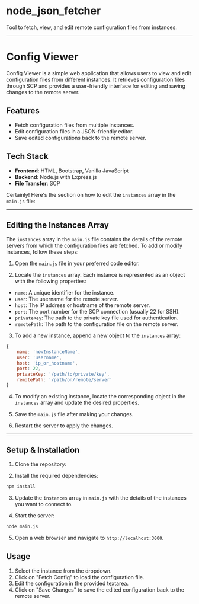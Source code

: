 # node_json_fetcher
 Tool to fetch, view, and edit remote configuration files from instances.

---

# Config Viewer

Config Viewer is a simple web application that allows users to view and edit configuration files from different instances. It retrieves configuration files through SCP and provides a user-friendly interface for editing and saving changes to the remote server.


## Features

- Fetch configuration files from multiple instances.
- Edit configuration files in a JSON-friendly editor.
- Save edited configurations back to the remote server.

## Tech Stack

- **Frontend**: HTML, Bootstrap, Vanilla JavaScript
- **Backend**: Node.js with Express.js
- **File Transfer**: SCP

Certainly! Here's the section on how to edit the `instances` array in the `main.js` file:

---

## Editing the Instances Array

The `instances` array in the `main.js` file contains the details of the remote servers from which the configuration files are fetched. To add or modify instances, follow these steps:

1. Open the `main.js` file in your preferred code editor.

2. Locate the `instances` array. Each instance is represented as an object with the following properties:

- `name`: A unique identifier for the instance.
- `user`: The username for the remote server.
- `host`: The IP address or hostname of the remote server.
- `port`: The port number for the SCP connection (usually 22 for SSH).
- `privateKey`: The path to the private key file used for authentication.
- `remotePath`: The path to the configuration file on the remote server.

3. To add a new instance, append a new object to the `instances` array:

```javascript
{
    name: 'newInstanceName',
    user: 'username',
    host: 'ip_or_hostname',
    port: 22,
    privateKey: '/path/to/private/key',
    remotePath: '/path/on/remote/server'
}
```

4. To modify an existing instance, locate the corresponding object in the `instances` array and update the desired properties.

5. Save the `main.js` file after making your changes.

6. Restart the server to apply the changes.

---

## Setup & Installation

1. Clone the repository:

2. Install the required dependencies:

```bash
npm install
```

3. Update the `instances` array in `main.js` with the details of the instances you want to connect to.

4. Start the server:

```bash
node main.js
```

5. Open a web browser and navigate to `http://localhost:3000`.

## Usage

1. Select the instance from the dropdown.
2. Click on "Fetch Config" to load the configuration file.
3. Edit the configuration in the provided textarea.
4. Click on "Save Changes" to save the edited configuration back to the remote server.
